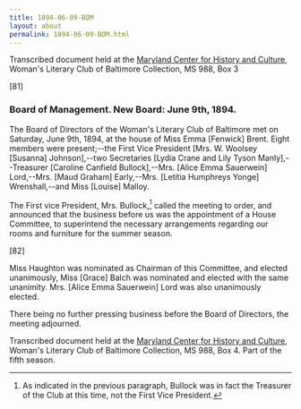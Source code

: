 ```yaml
---
title: 1894-06-09-BOM
layout: about
permalink: 1894-06-09-BOM.html
---
```

Transcribed document held at the [Maryland Center for History and Culture](http://mdhs.org/), Woman's Literary Club of Baltimore Collection, MS 988, Box 3

[81]

### Board of Management. New Board: June 9th, 1894.

The Board of Directors of the Woman's Literary Club of Baltimore met on Saturday, June 9th, 1894, at the house of Miss Emma [Fenwick] Brent. Eight members were present;--the First Vice President [Mrs. W. Woolsey [Susanna] Johnson],--two Secretaries [Lydia Crane and Lily Tyson Manly],--Treasurer [Caroline Canfield Bullock],--Mrs. [Alice Emma Sauerwein] Lord,--Mrs. [Maud Graham] Early,--Mrs. [Letitia Humphreys Yonge] Wrenshall,--and Miss [Louise] Malloy.

The First vice President, Mrs. Bullock,[^bullock] called the meeting to order, and announced that the business before us was the appointment of a House Committee, to superintend the necessary arrangements regarding our rooms and furniture for the summer season.
[^bullock]: As indicated in the previous paragraph, Bullock was in fact the Treasurer of the Club at this time, not the First Vice President.

[82]

Miss Haughton was nominated as Chairman of this Committee, and elected unanimously, Miss [Grace] Balch was nominated and elected with the same unanimity. Mrs. [Alice Emma Sauerwein] Lord was also unanimously elected.

There being no further pressing business before the Board of Directors, the meeting adjourned.

Transcribed document held at the [Maryland Center for History and Culture](http://mdhs.org/), Woman's Literary Club of Baltimore Collection, MS 988, Box 4. Part of the fifth season.